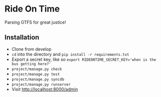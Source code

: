 Ride On Time
===

Parsing GTFS for great justice!

Installation
---

* Clone from develop
* `cd` into the directory and `pip install -r requirements.txt`
* Export a secret key, like so `export RIDEONTIME_SECRET_KEY='when is the bus getting here?'`
* `project/manage.py check`
* `project/manage.py test`
* `project/manage.py syncdb`
* `project/manage.py runserver`
* Visit [http://localhost:8000/admin](http://localhost:8000/admin)
